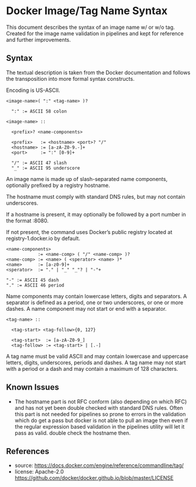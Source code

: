 # Docker Image/Tag Name Syntax

This document describes the syntax of an image name w/ or w/o
tag. Created for the image name validation in pipelines and kept
for reference and further improvements.

## Syntax

The textual description is taken from the Docker documentation
and follows the transposition into more formal syntax constructs.

Encoding is US-ASCII.

    <image-name>( ":" <tag-name> )?

      ":" := ASCII 58 colon

    <image-name> ::

      <prefix>? <name-components>

      <prefix>   := <hostname> <port>? "/"
      <hostname> := [a-zA-Z0-9.-]+
      <port>     := ":" [0-9]+

      "/" := ASCII 47 slash
      "_" := ASCII 95 underscore

An image name is made up of slash-separated name components,
optionally prefixed by a registry hostname.

The hostname must comply with standard DNS rules,
but may not contain underscores.

If a hostname is present, it may optionally be followed by a
port number in the format :8080.

If not present, the command uses Docker’s public registry
located at registry-1.docker.io by default.

    <name-components>
                := <name-comp> ( "/" <name-comp> )?
    <name-comp> := <name> ( <sperator> <name> )*
    <name>      := [a-z0-9]+
    <sperator>  := "." | "_" "_"? | "-"+

    "-" := ASCII 45 dash
    "." := ASCII 46 period

Name components may contain lowercase letters, digits and
separators.
A separator is defined as a period, one or two
underscores, or one or more dashes.
A name component may not start or end with a separator.

    <tag-name> ::

      <tag-start> <tag-follow>{0, 127}

      <tag-start>  := [a-zA-Z0-9_]
      <tag-follow> := <tag-start> | [.-]

A tag name must be valid ASCII and may contain lowercase and
uppercase letters, digits, underscores, periods and dashes.
A tag name may not start with a period or a dash and may
contain a maximum of 128 characters.

## Known Issues

* The hostname part is not RFC conform (also depending on which
  RFC) and has not yet been double checked with standard DNS
  rules.
  Often this part is not needed for pipelines so prone to errors
  in the validation which do get a pass but docker is not able
  to pull an image then even if the regular expression based
  validation in the pipelines utility will let it pass as valid.
  double check the hostname then.

## References

* source: https://docs.docker.com/engine/reference/commandline/tag/
* license: Apache-2.0 https://github.com/docker/docker.github.io/blob/master/LICENSE
